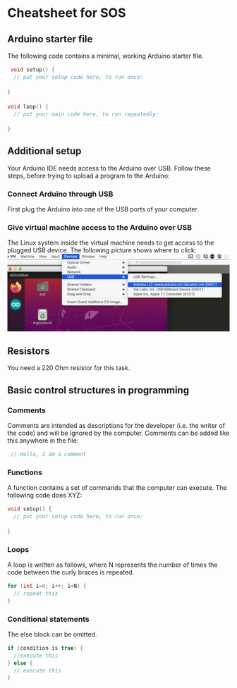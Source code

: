 # Cheatsheet for SOS

## Arduino starter file
The following code contains a minimal, working Arduino starter file.
```c
 void setup() {
  // put your setup code here, to run once:

}

void loop() {
  // put your main code here, to run repeatedly:

}
```

## Additional setup
Your Arduino IDE needs access to the Arduino over USB. Follow these steps, before trying to upload a program to the Arduino:

### Connect Arduino through USB
First plug the Arduino into one of the USB ports of your computer.

### Give virtual machine access to the Arduino over USB
The Linux system inside the virtual machine needs to get access to the plugged USB device. The following picture shows where to click:
![setup usb in virtual machine](../img/setup_arduino_usb.png?raw=true)

## Resistors
You need a 220 Ohm resistor for this task.


## Basic control structures in programming

### Comments
Comments are intended as descriptions for the developer (i.e. the writer of the code) and will be ignored by the computer. Comments can be added like this anywhere in the file:
```c
 // Hello, I am a comment
```

### Functions
A function contains a set of commands that the computer can execute. The following code does XYZ:

```c
void setup() {
  // put your setup code here, to run once:

}
```

### Loops
A loop is written as follows, where N represents the number of times the code between the curly braces is repeated.

```c
for (int i=0; i++; i<N) {
  // repeat this
}
```


### Conditional statements
The else block can be omitted.

```c
if (condition is true) {
  //execute this
} else {
  // execute this
}
```
